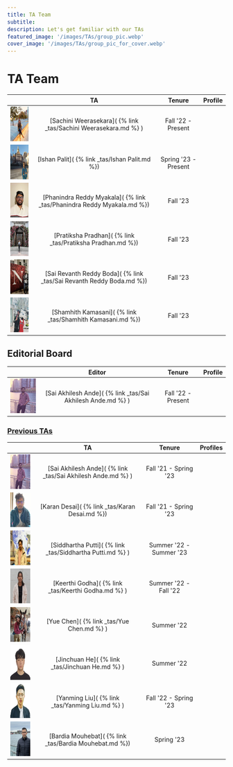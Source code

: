 ```yaml
---
title: TA Team 
subtitle: 
description: Let's get familiar with our TAs 
featured_image: '/images/TAs/group_pic.webp'
cover_image: '/images/TAs/group_pic_for_cover.webp'
---
```


<head>
     <link rel="stylesheet" href="https://cdnjs.cloudflare.com/ajax/libs/font-awesome/5.15.3/css/all.min.css">
</head>

<h1 stype= "text-align: left">TA Team </h1>

|                                                                          | TA                                                               | Tenure               | Profile             |
|:------------------------------------------------------------------------:|:----------------------------------------------------------------:|:--------------------:|:-------------------:|
| <img src="/images/TAs/Sachini Weerasekara.webp" width="100" height="80"> | [Sachini Weerasekara]( {% link _tas/Sachini Weerasekara.md %} )  | Fall '22 - Present   | <a href="https://www.linkedin.com/in/sachini-weerasekara-4b95579a/" target="_blank"><i class="fab fa-linkedin" style="color: #0072b1;"></i></a> <a href="https://github.com/sachininw" target="_blank"><i class="fab fa-github"></i></a> <a href="	https://sachini.sites.northeastern.edu/" target="_blank"><i class="fas fa-globe"></i></a> |
| <img src="/images/TAs/Ishan Palit.webp" width="100" height="80">     | [Ishan Palit]( {% link _tas/Ishan Palit.md %}) | Spring '23 - Present | <a href="https://www.linkedin.com/in/ishan-palit-b117a155/" target="_blank"><i class="fab fa-linkedin" style="color: #0072b1;"></i></a> <a href="https://github.com/palit-ishan" target="_blank"><i class="fab fa-github"></i></a> |
| <img src="/images/TAs/Phanindra Reddy Myakala.webp" width="100" height="80">     | [Phanindra Reddy Myakala]( {% link _tas/Phanindra Reddy Myakala.md %}) | Fall '23 | <a href="https://www.linkedin.com/in/myakala-phanindra-reddy/" target="_blank"><i class="fab fa-linkedin" style="color: #0072b1;"></i></a> <a href="https://github.com/phanindrareddymyakala" target="_blank"><i class="fab fa-github"></i></a> |
| <img src="/images/TAs/Pratiksha Pradhan.webp" width="100" height="80">     | [Pratiksha Pradhan]( {% link _tas/Pratiksha Pradhan.md %})              | Fall '23 | <a href="https://www.linkedin.com/in/pratiksha-pradhan95/" target="_blank"><i class="fab fa-linkedin" style="color: #0072b1;"></i></a> <a href="https://github.com/ppratiksha95" target="_blank"><i class="fab fa-github"></i></a> |
| <img src="/images/TAs/Sai Revanth Reddy Boda.webp" width="100" height="80">     | [Sai Revanth Reddy Boda]( {% link _tas/Sai Revanth Reddy Boda.md %})              | Fall '23 | <a href="https://www.linkedin.com/in/boda-sai-revanth-reddy-532a7816a/" target="_blank"><i class="fab fa-linkedin" style="color: #0072b1;"></i></a> <a href="https://github.com/bsr11272" target="_blank"><i class="fab fa-github"></i></a> |
| <img src="/images/TAs/Shamhith Kamasani.webp" width="100" height="80">     | [Shamhith Kamasani]( {% link _tas/Shamhith Kamasani.md %})              | Fall '23 | <a href="https://www.linkedin.com/in/shamhith-kamasani-99371316a/" target="_blank"><i class="fab fa-linkedin" style="color: #0072b1;"></i></a> <a href="	https://github.com/shamhithk" target="_blank"><i class="fab fa-github"></i></a> |


<!-----------------------------------------------EDITORIAL BOARD-------------------------------------------------->

<h2 stype= "text-align: left">Editorial Board</h2>

|                                                                          | Editor                                                               | Tenure               | Profile             |
|:------------------------------------------------------------------------:|:----------------------------------------------------------------:|:--------------------:|:-------------------:|
| <img src="/images/TAs/Akhil.webp" width="100" height="80">           | [Sai Akhilesh Ande]( {% link _tas/Sai Akhilesh Ande.md %} ) | Fall '22 - Present | <a href="https://www.linkedin.com/in/akhilesh1896/" target="_blank"><i class="fab fa-linkedin" style="color: #0072b1;"></i></a> <a href="https://github.com/akhil189" target="_blank"><i class="fab fa-github"></i></a> |



<!-----------------------------------------------PREVIOUS TAS-------------------------------------------------->

<h3><u> Previous TAs </u></h3>

|                                                                      | TA                                                          | Tenure                   | Profiles           |
|:--------------------------------------------------------------------:|:-----------------------------------------------------------:|:------------------------:|:------------------:|
| <img src="/images/TAs/Akhil.webp" width="100" height="80">           | [Sai Akhilesh Ande]( {% link _tas/Sai Akhilesh Ande.md %} ) | Fall '21 - Spring '23 | <a href="https://www.linkedin.com/in/akhilesh1896/" target="_blank"><i class="fab fa-linkedin" style="color: #0072b1;"></i></a> <a href="https://github.com/akhil189" target="_blank"><i class="fab fa-github"></i></a> |
| <img src="/images/TAs/Karan.webp" width="100" height="80">           | [Karan Desai]( {% link _tas/Karan Desai.md %})              | Fall '21 - Spring '23 | <a href="https://www.linkedin.com/in/karan-desai-ds-ml/" target="_blank"><i class="fab fa-linkedin" style="color: #0072b1;"></i></a> <a href="https://github.com/desaikaran" target="_blank"><i class="fab fa-github"></i></a> |
| <img src="/images/TAs/Siddhartha.webp" width="100" height="80">      | [Siddhartha Putti]( {% link _tas/Siddhartha Putti.md %} )   | Summer '22 - Summer '23 | <a href="https://www.linkedin.com/in/siddhartha-putti-b0812018b/" target="_blank"><i class="fab fa-linkedin" style="color: #0072b1;"></i></a> <a href="https://github.com/SiddharthaPutti" target="_blank"><i class="fab fa-github"></i></a> |
| <img src="/images/TAs/Keerthi.webp" width="100" height="80">         | [Keerthi Godha]( {% link _tas/Keerthi Godha.md %} )         | Summer '22 - Fall '22 | <a href="https://www.linkedin.com/in/keerthi-godha/" target="_blank"><i class="fab fa-linkedin" style="color: #0072b1;"></i></a> <a href="" target="_blank"><i class="fab fa-github"></i></a> |
| <img src="/images/TAs/Yue.webp" width="100" height="80">             | [Yue Chen]( {% link _tas/Yue Chen.md %} )                   | Summer '22 | <a href="https://www.linkedin.com/in/yue-chen-jasmine/" target="_blank"><i class="fab fa-linkedin" style="color: #0072b1;"></i></a> <a href="https://github.com/jasminelacoca9429" target="_blank"><i class="fab fa-github"></i></a> |
| <img src="/images/TAs/Jinchuan.webp" width="100" height="80">        | [Jinchuan He]( {% link _tas/Jinchuan He.md %} )             | Summer '22 | <a href="" target="_blank"><i class="fab fa-linkedin" style="color: #0072b1;"></i></a> <a href="" target="_blank"><i class="fab fa-github"></i></a>|
| <img src="/images/TAs/Yanming Liu.webp" width="100" height="80">     | [Yanming Liu]( {% link _tas/Yanming Liu.md %} )             | Fall '22 - Spring '23 | <a href="https://www.linkedin.com/in/yanming21/" target="_blank"><i class="fab fa-linkedin" style="color: #0072b1;"></i></a> <a href="https://github.com/yanmingl" target="_blank"><i class="fab fa-github"></i></a> |
| <img src="/images/TAs/Bardia Mouhebat.webp" width="100" height="80"> | [Bardia Mouhebat]( {% link _tas/Bardia Mouhebat.md %})      | Spring '23 | <a href="https://www.linkedin.com/in/bardiamouhebat/" target="_blank"><i class="fab fa-linkedin" style="color: #0072b1;"></i></a> <a href="https://github.com/baridamm" target="_blank"><i class="fab fa-github"></i></a> |